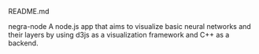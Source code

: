 README.md

negra-node
A node.js app that aims to visualize basic neural networks and their layers by using d3js as a visualization framework and C++ as a backend.
